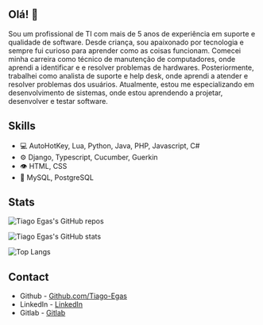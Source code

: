 ## Olá! 👋

Sou um profissional de TI com mais de 5 anos de experiência em suporte e qualidade de software. Desde criança, sou apaixonado por tecnologia e sempre fui curioso para aprender como as coisas funcionam. Comecei minha carreira como técnico de manutenção de computadores, onde aprendi a identificar e e resolver problemas de hardwares. Posteriormente, trabalhei como analista de suporte e help desk, onde aprendi a atender e resolver problemas dos usuários. Atualmente, estou me especializando em desenvolvimento de sistemas, onde estou aprendendo a projetar, desenvolver e testar software.

## Skills

- 💻 AutoHotKey, Lua, Python, Java, PHP, Javascript, C#
- ⚙️ Django, Typescript, Cucumber, Guerkin
- 👁️ HTML, CSS
- 💽 MySQL, PostgreSQL

## Stats

![Tiago Egas's GitHub repos](https://github-readme-streak-stats.herokuapp.com/?user=Tiago-Egas&theme=catppuccin_mocha&hide_border=false)

![Tiago Egas's GitHub stats](https://github-readme-stats.vercel.app/api?username=Tiago-Egas&theme=catppuccin_mocha&show_icons=true)

![Top Langs](https://github-readme-stats.vercel.app/api/top-langs/?username=Tiago-Egas&theme=catppuccin_mocha&show_icons=true)

## Contact

- Github - [Github.com/Tiago-Egas](https://github.com/Tiago-Egas)
- LinkedIn - [LinkedIn](https://www.linkedin.com/in/tiagoegas/)
- Gitlab - [Gitlab](https://gitlab.com/Tiago-Egas)
